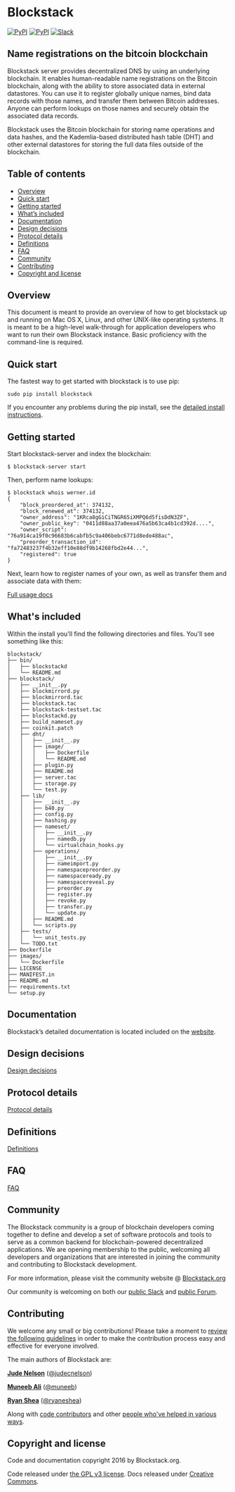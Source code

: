 
# Blockstack

[![PyPI](https://img.shields.io/pypi/v/blockstack.svg)](https://pypi.python.org/pypi/blockstack/)
[![PyPI](https://img.shields.io/pypi/dm/blockstack.svg)](https://pypi.python.org/pypi/blockstack/)
[![Slack](http://slack.blockstack.org/badge.svg)](http://slack.blockstack.org/)

## Name registrations on the bitcoin blockchain

Blockstack server provides decentralized DNS by using an underlying 
blockchain. It enables human-readable name registrations on the Bitcoin blockchain,
along with the ability to store associated data in external datastores. You can
use it to register globally unique names, bind data records with those names, and
transfer them between Bitcoin addresses. Anyone can perform lookups on those
names and securely obtain the associated data records.

Blockstack uses the Bitcoin blockchain for storing name operations and data
hashes, and the Kademlia-based distributed hash table (DHT) and other external
datastores for storing the full data files outside of the blockchain.

## Table of contents

* [Overview](#overview)
* [Quick start](#quick-start)
* [Getting started](#getting-started)
* [What’s included](#whats-included)
* [Documentation](#documentation)
* [Design decisions](#design-decisions)
* [Protocol details](#protocol-details)
* [Definitions](#definitions)
* [FAQ](#faq)
* [Community](#community)
* [Contributing](#contributing)
* [Copyright and license](#copyright-and-license)

## Overview

This document is meant to provide an overview of how to get blockstack up and
running on Mac OS X, Linux, and other UNIX-like operating systems. It is meant
to be a high-level walk-through for application developers who want to run
their own Blockstack instance. Basic proficiency with the command-line is
required.

## Quick start

The fastest way to get started with blockstack is to use pip:

```
sudo pip install blockstack
```

If you encounter any problems during the pip install, see the [detailed install
instructions](https://github.com/blockstack/blockstack/wiki/Usage).

## Getting started

Start blockstack-server and index the blockchain:

```
$ blockstack-server start
```

Then, perform name lookups:

```
$ blockstack whois werner.id
{
    "block_preordered_at": 374132,
    "block_renewed_at": 374132,
    "owner_address": "1KRca8gGiCiTNGR65iXMPQ6d5fisDdN3ZF",
    "owner_public_key": "0411d88aa37a0eea476a5b63ca4b1cd392d....",
    "owner_script": "76a914ca19f0c96683b6cabfb5c9a406bebc6771d8ede488ac",
    "preorder_transaction_id": "fa72483237f4b32eff10e88df9b14268fbd2e44...",
    "registered": true
}

```

Next, learn how to register names of your own, as well as transfer them and
associate data with them:

[Full usage docs](https://blockstack.org/docs/basic-usage)

## What's included

Within the install you'll find the following directories and files. You'll see
something like this:

```
blockstack/
├── bin/
│   ├── blockstackd
│   └── README.md
├── blockstack/
│   ├── __init__.py
│   ├── blockmirrord.py
│   ├── blockmirrord.tac
│   ├── blockstack.tac
│   ├── blockstack-testset.tac
│   ├── blockstackd.py
│   ├── build_nameset.py
│   ├── coinkit.patch
│   ├── dht/
│   │   ├── __init__.py
│   │   ├── image/
│   │   │   ├── Dockerfile
│   │   │   └── README.md
│   │   ├── plugin.py
│   │   ├── README.md
│   │   ├── server.tac
│   │   ├── storage.py
│   │   └── test.py
│   ├── lib/
│   │   ├── __init__.py
│   │   ├── b40.py
│   │   ├── config.py
│   │   ├── hashing.py
│   │   ├── nameset/
│   │   │   ├── __init__.py
│   │   │   ├── namedb.py
│   │   │   └── virtualchain_hooks.py
│   │   ├── operations/
│   │   │   ├── __init__.py
│   │   │   ├── nameimport.py
│   │   │   ├── namespacepreorder.py
│   │   │   ├── namespaceready.py
│   │   │   ├── namespacereveal.py
│   │   │   ├── preorder.py
│   │   │   ├── register.py
│   │   │   ├── revoke.py
│   │   │   ├── transfer.py
│   │   │   └── update.py
│   │   ├── README.md
│   │   └── scripts.py
│   ├── tests/
│   │   └── unit_tests.py
│   └── TODO.txt
├── Dockerfile
├── images/
│   └── Dockerfile
├── LICENSE
├── MANIFEST.in
├── README.md
├── requirements.txt
└── setup.py
```

## Documentation

Blockstack’s detailed documentation is located included on the
[website](https://blockstack.org/docs).


## Design decisions

[Design decisions](../../wiki/Design-Decisions)


## Protocol details

[Protocol details](../../wiki/Protocol-Details)

## Definitions

[Definitions](../../wiki/Definitions)

## FAQ

[FAQ](../../wiki/FAQ)

## Community

The Blockstack community is a group of blockchain developers
coming together to define and develop a set of software protocols and tools to
serve as a common backend for blockchain-powered decentralized applications. We
are opening membership to the public, welcoming all developers and organizations
that are interested in joining the community and contributing to Blockstack
development.

For more information, please visit the community website @
[Blockstack.org](http://blockstack.org)

Our community is welcoming on both our [public
Slack](http://chat.blockstack.org/) and [public
Forum](http://forum.blockstack.org/).

## Contributing

We welcome any small or big contributions! Please take a moment to
[review the following guidelines](https://guides.github.com/activities/contributing-to-open-source/)
in order to make the contribution process easy and effective for everyone involved.

The main authors of Blockstack are:

**[Jude Nelson](http://onename.com/judecn)** ([@judecnelson](https://twitter.com/judecnelson))

**[Muneeb Ali](http://onename.com/muneeb)** ([@muneeb](https://twitter.com/muneeb))

**[Ryan Shea](http://onename.com/ryan)** ([@ryaneshea](https://twitter.com/ryaneshea))

Along with [code contributors](../../graphs/contributors) and other
[people who've helped in various ways](../../wiki/Contributors).

## Copyright and license

Code and documentation copyright 2016 by Blockstack.org. 

Code released under
[the GPL v3 license](http://www.gnu.org/licenses/quick-guide-gplv3.en.html).
Docs released under [Creative Commons](http://creativecommons.org/).

